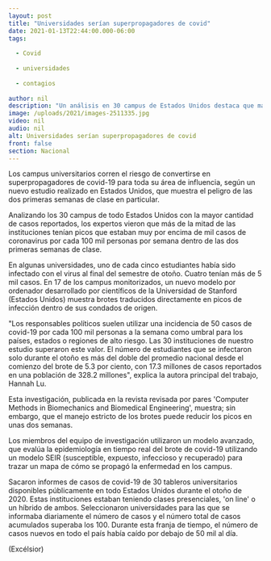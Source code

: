 ```yaml
---
layout: post
title: "Universidades serían superpropagadores de covid"
date: 2021-01-13T22:44:00.000-06:00
tags:
  
  - Covid
  
  - universidades
  
  - contagios
  
author: nil
description: "Un análisis en 30 campus de Estados Unidos destaca que más de la mitad de las instituciones tenían picos que estaban muy por encima de mil casos de covid-19 por cada 100 mil personas"
image: /uploads/2021/images-2511335.jpg
video: nil
audio: nil
alt: Universidades serían superpropagadores de covid
front: false
section: Nacional
---
```


Los campus universitarios corren el riesgo de convertirse en superpropagadores de covid-19 para toda su área de influencia, según un nuevo estudio realizado en Estados Unidos, que muestra el peligro de las dos primeras semanas de clase en particular.

Analizando los 30 campus de todo Estados Unidos con la mayor cantidad de casos reportados, los expertos vieron que más de la mitad de las instituciones tenían picos que estaban muy por encima de mil casos de coronavirus por cada 100 mil personas por semana dentro de las dos primeras semanas de clase.

En algunas universidades, uno de cada cinco estudiantes había sido infectado con el virus al final del semestre de otoño. Cuatro tenían más de 5 mil casos. En 17 de los campus monitorizados, un nuevo modelo por ordenador desarrollado por científicos de la Universidad de Stanford (Estados Unidos) muestra brotes traducidos directamente en picos de infección dentro de sus condados de origen.

"Los responsables políticos suelen utilizar una incidencia de 50 casos de covid-19 por cada 100 mil personas a la semana como umbral para los países, estados o regiones de alto riesgo. Las 30 instituciones de nuestro estudio superaron este valor. El número de estudiantes que se infectaron solo durante el otoño es más del doble del promedio nacional desde el comienzo del brote de 5.3 por ciento, con 17.3 millones de casos reportados en una población de 328.2 millones", explica la autora principal del trabajo, Hannah Lu.

Esta investigación, publicada en la revista revisada por pares 'Computer Methods in Biomechanics and Biomedical Engineering', muestra; sin embargo, que el manejo estricto de los brotes puede reducir los picos en unas dos semanas.

Los miembros del equipo de investigación utilizaron un modelo avanzado, que evalúa la epidemiología en tiempo real del brote de covid-19 utilizando un modelo SEIR (susceptible, expuesto, infeccioso y recuperado) para trazar un mapa de cómo se propagó la enfermedad en los campus.

Sacaron informes de casos de covid-19 de 30 tableros universitarios disponibles públicamente en todo Estados Unidos durante el otoño de 2020. Estas instituciones estaban teniendo clases presenciales, 'on line' o un híbrido de ambos. Seleccionaron universidades para las que se informaba diariamente el número de casos y el número total de casos acumulados superaba los 100. Durante esta franja de tiempo, el número de casos nuevos en todo el país había caído por debajo de 50 mil al día.

(Excélsior)